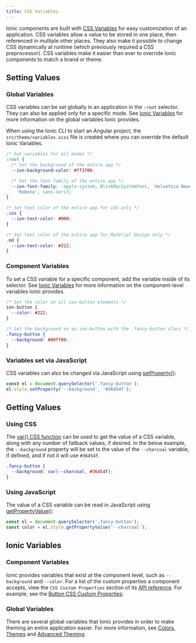 ```yaml
---
title: CSS Variables
---
```


<head>
  <title>CSS Variables | CSS Custom Properties for Variables & Components</title>
  <meta name="description" content="Ionic components are built with CSS Variables for easy custom app properties. They allow a value to be stored in one place, then referenced in multiple places." />
</head>

Ionic components are built with <a href="https://developer.mozilla.org/en-US/docs/Web/CSS/Using_CSS_variables" target="_blank">CSS Variables</a> for easy customization of an application. CSS variables allow a value to be stored in one place, then referenced in multiple other places. They also make it possible to change CSS dynamically at runtime (which previously required a CSS preprocessor). CSS variables make it easier than ever to override Ionic components to match a brand or theme.

## Setting Values

### Global Variables

CSS variables can be set globally in an application in the `:root` selector. They can also be applied only for a specific mode. See [Ionic Variables](#ionic-variables) for more information on the global variables Ionic provides.

When using the Ionic CLI to start an Angular project, the `src/theme/variables.scss` file is created where you can override the default Ionic Variables.

```css
/* Set variables for all modes */
:root {
  /* Set the background of the entire app */
  --ion-background-color: #ff3700;

  /* Set the font family of the entire app */
  --ion-font-family: -apple-system, BlinkMacSystemFont, 'Helvetica Neue',
    'Roboto', sans-serif;
}

/* Set text color of the entire app for iOS only */
.ios {
  --ion-text-color: #000;
}

/* Set text color of the entire app for Material Design only */
.md {
  --ion-text-color: #222;
}
```

### Component Variables

To set a CSS variable for a specific component, add the variable inside of its selector. See [Ionic Variables](#ionic-variables) for more information on the component-level variables Ionic provides.

```css
/* Set the color on all ion-button elements */
ion-button {
  --color: #222;
}

/* Set the background on an ion-button with the .fancy-button class */
.fancy-button {
  --background: #00ff00;
}
```

### Variables set via JavaScript

CSS variables can also be changed via JavaScript using [setProperty()](https://developer.mozilla.org/en-US/docs/Web/API/CSSStyleDeclaration/setProperty):

```js
const el = document.querySelector('.fancy-button');
el.style.setProperty('--background', '#36454f');
```

## Getting Values

### Using CSS

The [var() CSS function](https://developer.mozilla.org/en-US/docs/Web/CSS/var) can be used to get the value of a CSS variable, along with any number of fallback values, if desired. In the below example, the `--background` property will be set to the value of the `--charcoal` variable, if defined, and if not it will use `#36454f`.

```css
.fancy-button {
  --background: var(--charcoal, #36454f);
}
```

### Using JavaScript

The value of a CSS variable can be read in JavaScript using [getPropertyValue()](https://developer.mozilla.org/en-US/docs/Web/API/CSSStyleDeclaration/getPropertyValue):

```js
const el = document.querySelector('.fancy-button');
const color = el.style.getPropertyValue('--charcoal');
```

## Ionic Variables

### Component Variables

Ionic provides variables that exist at the component level, such as `--background` and `--color`. For a list of the custom properties a component accepts, view the `CSS Custom Properties` section of its [API reference](../api.md). For example, see the [Button CSS Custom Properties](../api/button.md#css-custom-properties).

### Global Variables

There are several global variables that Ionic provides in order to make theming an entire application easier. For more information, see [Colors](colors.md), [Themes](themes.md) and [Advanced Theming](advanced.md).
